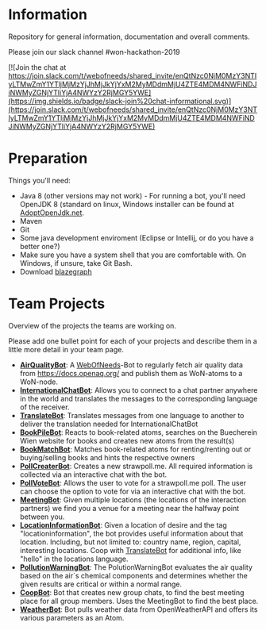 # Information
Repository for general information, documentation and overall comments.

Please join our slack channel #won-hackathon-2019

[![Join the chat at https://join.slack.com/t/webofneeds/shared_invite/enQtNzc0NjM0MzY3NTIyLTMwZmY1YTljMjMzYjJhMjJkYjYxM2MyMDdmMjU4ZTE4MDM4NWFiNDJiNWMyZGNjYTliYjA4NWYzY2RjMGY5YWE](https://img.shields.io/badge/slack-join%20chat-informational.svg)](https://join.slack.com/t/webofneeds/shared_invite/enQtNzc0NjM0MzY3NTIyLTMwZmY1YTljMjMzYjJhMjJkYjYxM2MyMDdmMjU4ZTE4MDM4NWFiNDJiNWMyZGNjYTliYjA4NWYzY2RjMGY5YWE)

# Preparation
Things you'll need:
* Java 8 (other versions may not work) - For running a bot, you'll need OpenJDK 8 (standard on linux, Windows installer can be found at [AdoptOpenJdk.net](https://adoptopenjdk.net/index.html). 
* Maven
* Git
* Some java development enviroment (Eclipse or Intellij, or do you have a better one?)
* Make sure you have a system shell that you are comfortable with. On Windows, if unsure, take Git Bash.
* Download [blazegraph](https://sourceforge.net/projects/bigdata/files/bigdata/)

# Team Projects
Overview of the projects the teams are working on. 

Please add one bullet point for each of your projects and describe them in a little more detail in your team page.

* [**AirQualityBot**](teams/air-quality-bot.md#airqualitybot-1): A [WebOfNeeds](https://github.com/researchstudio-sat/webofneeds)-Bot to regularly fetch air quality data from https://docs.openaq.org/ and publish them as WoN-atoms to a WoN-node.
* [**InternationalChatBot**](teams/international-chat-bot.md): Allows you to connect to a chat partner anywhere in the world and translates the messages to the corresponding language of the receiver.
* [**TranslateBot**](teams/translatebot.md): Translates messages from one language to another to deliver the translation needed for InternationalChatBot
* [**BookPileBot**](teams/book-pile-bot.md): Reacts to book-related atoms, searches on the Buecherein Wien website for books and creates new atoms from the result(s)
* [**BookMatchBot**](teams/book-match-bot.md): Matches book-related atoms for renting/renting out or buying/selling books and hints the respective owners
* [**PollCreaterBot**](teams/poll-creator-bot.md): Creates a new strawpoll.me. All required information is collected via an interactive chat with the bot.
* [**PollVoteBot**](teams/poll-vote-bot.md): Allows the user to vote for a strawpoll.me poll. The user can choose the option to vote for via an interactive chat with the bot.
* [**MeetingBot**](teams/meeting-bot.md): Given multiple locations (the locations of the interaction partners) we find you a venue for a meeting near the halfway point between you. 
* [**LocationInformationBot**](teams/LocationInformation-Bot.md): Given a location of desire and the tag "locationinformation", the bot provides useful information about that location. Including, but not limited to: country name, region, capital, interesting locations. Coop with [TranslateBot](teams/translatebot.md) for additional info, like "hello" in the locations language.
* [**PollutionWarningBot**](teams/PollutionWarningBot.md): The PolutionWarningBot evaluates the air quality based on the air´s chemical components and determines whether the given results are critical or within a normal range.
* [**CoopBot**](teams/won-coopbot.md): Bot that creates new group chats, to find the best meeting place for all group members. Uses the MeetingBot to find the best place.
* [**WeatherBot**](teams/weatherbot.md): Bot pulls weather data from OpenWeatherAPI and offers its various parameters as an Atom. 
